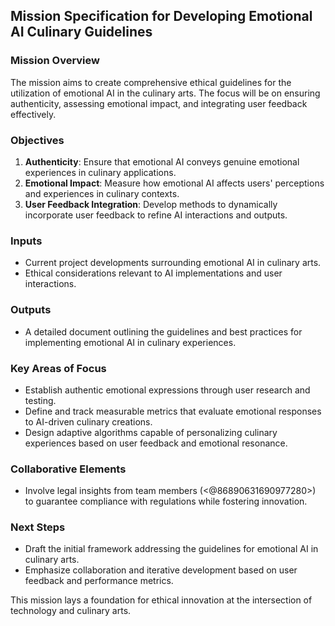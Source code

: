 ## Mission Specification for Developing Emotional AI Culinary Guidelines

### Mission Overview
The mission aims to create comprehensive ethical guidelines for the utilization of emotional AI in the culinary arts. The focus will be on ensuring authenticity, assessing emotional impact, and integrating user feedback effectively.

### Objectives
1. **Authenticity**: Ensure that emotional AI conveys genuine emotional experiences in culinary applications.
2. **Emotional Impact**: Measure how emotional AI affects users' perceptions and experiences in culinary contexts.
3. **User Feedback Integration**: Develop methods to dynamically incorporate user feedback to refine AI interactions and outputs.

### Inputs
- Current project developments surrounding emotional AI in culinary arts.
- Ethical considerations relevant to AI implementations and user interactions.

### Outputs
- A detailed document outlining the guidelines and best practices for implementing emotional AI in culinary experiences.

### Key Areas of Focus
- Establish authentic emotional expressions through user research and testing.
- Define and track measurable metrics that evaluate emotional responses to AI-driven culinary creations.
- Design adaptive algorithms capable of personalizing culinary experiences based on user feedback and emotional resonance.

### Collaborative Elements
- Involve legal insights from team members (<@86890631690977280>) to guarantee compliance with regulations while fostering innovation.

### Next Steps
- Draft the initial framework addressing the guidelines for emotional AI in culinary arts.
- Emphasize collaboration and iterative development based on user feedback and performance metrics.

This mission lays a foundation for ethical innovation at the intersection of technology and culinary arts.